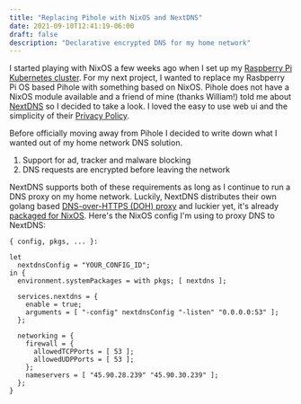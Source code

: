 ```yaml
---
title: "Replacing Pihole with NixOS and NextDNS"
date: 2021-09-10T12:41:19-06:00
draft: false
description: "Declarative encrypted DNS for my home network"
---
```


I started playing with NixOS a few weeks ago when I set up my [Raspberry Pi Kubernetes cluster](../08/raspberrypi-4-nixos-kubernetes.md). For my next project, I wanted to replace my Rasbperry Pi OS based Pihole with something based on NixOS. Pihole does not have a NixOS module available and a friend of mine (thanks William!) told me about [NextDNS](https://nextdns.io/?from=u94ay4xa) so I decided to take a look. I loved the easy to use web ui and the simplicity of their [Privacy Policy](https://web.archive.org/web/20210903010445/https://nextdns.io/privacy).

Before officially moving away from Pihole I decided to write down what I wanted out of my home network DNS solution.
  1. Support for ad, tracker and malware blocking
  2. DNS requests are encrypted before leaving the network

NextDNS supports both of these requirements as long as I continue to run a DNS proxy on my home network. Luckily, NextDNS distributes their own golang based [DNS-over-HTTPS (DOH) proxy](https://github.com/nextdns/nextdns) and luckier yet, it's already [packaged for NixOS](https://github.com/NixOS/nixpkgs/blob/nixos-21.05/pkgs/applications/networking/nextdns/default.nix). Here's the NixOS config I'm using to proxy DNS to NextDNS:

```
{ config, pkgs, ... }:

let
  nextdnsConfig = "YOUR_CONFIG_ID";
in {
  environment.systemPackages = with pkgs; [ nextdns ];

  services.nextdns = {
    enable = true;
    arguments = [ "-config" nextdnsConfig "-listen" "0.0.0.0:53" ];
  };

  networking = {
    firewall = {
      allowedTCPPorts = [ 53 ];
      allowedUDPPorts = [ 53 ];
    };
    nameservers = [ "45.90.28.239" "45.90.30.239" ];
  };
}
```
